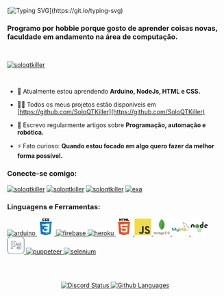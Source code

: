 
[![Typing SVG](https://readme-typing-svg.herokuapp.com?color=ba60ff&lines=Bem-vindos+ao+meu+perfil.)](https://git.io/typing-svg)

<h3>Programo por hobbie porque gosto de aprender coisas novas, faculdade em andamento na área de computação.</h3>
<br>
<p align="left"> 
<a href="https://youtube.com/soloqtkiller" target="blank"><img src="https://img.shields.io/youtube/channel/subscribers/UC0xfoKvD_r-knNBMAIo-x_A?style=flat-square" alt="soloqtkiller" /></a>
</p>

<br>

- 🌱 Atualmente estou aprendendo **Arduino, NodeJs, HTML e CSS.**

- 👨‍💻 Todos os meus projetos estão disponíveis em [https://github.com/SoloQTKiller](https://github.com/SoloQTKiller)

- 📝 Escrevo regularmente artigos sobre **Programação, automação e robótica.**

- ⚡ Fato curioso: **Quando estou focado em algo quero fazer da melhor forma possível.**

<h3 align="left">Conecte-se comigo:</h3>
<p align="left">
<a href="https://twitter.com/soloqtkiller" target="blank"><img align="center" src="https://raw.githubusercontent.com/rahuldkjain/github-profile-readme-generator/master/src/images/icons/Social/twitter.svg" alt="soloqtkiller" height="30" width="40" /></a>
<a href="https://instagram.com/soloqtkiller" target="blank"><img align="center" src="https://raw.githubusercontent.com/rahuldkjain/github-profile-readme-generator/master/src/images/icons/Social/instagram.svg" alt="soloqtkiller" height="30" width="40" /></a>
<a href="https://www.youtube.com/c/soloqtkiller" target="blank"><img align="center" src="https://raw.githubusercontent.com/rahuldkjain/github-profile-readme-generator/master/src/images/icons/Social/youtube.svg" alt="soloqtkiller" height="30" width="40" /></a>
<a href="https://discord.gg/exa" target="blank"><img align="center" src="https://raw.githubusercontent.com/rahuldkjain/github-profile-readme-generator/master/src/images/icons/Social/discord.svg" alt="exa" height="30" width="40" /></a>
</p>

<h3 align="left">Linguagens e Ferramentas:</h3>
<p align="left"> <a href="https://www.arduino.cc/" target="_blank" rel="noreferrer"> <img src="https://cdn.worldvectorlogo.com/logos/arduino-1.svg" alt="arduino" width="40" height="40"/> </a> <a href="https://www.w3schools.com/css/" target="_blank" rel="noreferrer"> <img src="https://raw.githubusercontent.com/devicons/devicon/master/icons/css3/css3-original-wordmark.svg" alt="css3" width="40" height="40"/> </a> <a href="https://firebase.google.com/" target="_blank" rel="noreferrer"> <img src="https://www.vectorlogo.zone/logos/firebase/firebase-icon.svg" alt="firebase" width="40" height="40"/> </a> <a href="https://heroku.com" target="_blank" rel="noreferrer"> <img src="https://www.vectorlogo.zone/logos/heroku/heroku-icon.svg" alt="heroku" width="40" height="40"/> </a> <a href="https://www.w3.org/html/" target="_blank" rel="noreferrer"> <img src="https://raw.githubusercontent.com/devicons/devicon/master/icons/html5/html5-original-wordmark.svg" alt="html5" width="40" height="40"/> </a> <a href="https://developer.mozilla.org/en-US/docs/Web/JavaScript" target="_blank" rel="noreferrer"> <img src="https://raw.githubusercontent.com/devicons/devicon/master/icons/javascript/javascript-original.svg" alt="javascript" width="40" height="40"/> </a> <a href="https://www.mongodb.com/" target="_blank" rel="noreferrer"> <img src="https://raw.githubusercontent.com/devicons/devicon/master/icons/mongodb/mongodb-original-wordmark.svg" alt="mongodb" width="40" height="40"/> </a> <a href="https://www.mysql.com/" target="_blank" rel="noreferrer"> <img src="https://raw.githubusercontent.com/devicons/devicon/master/icons/mysql/mysql-original-wordmark.svg" alt="mysql" width="40" height="40"/> </a> <a href="https://nodejs.org" target="_blank" rel="noreferrer"> <img src="https://raw.githubusercontent.com/devicons/devicon/master/icons/nodejs/nodejs-original-wordmark.svg" alt="nodejs" width="40" height="40"/> </a> <a href="https://www.photoshop.com/en" target="_blank" rel="noreferrer"> <img src="https://raw.githubusercontent.com/devicons/devicon/master/icons/photoshop/photoshop-line.svg" alt="photoshop" width="40" height="40"/> </a> <a href="https://github.com/puppeteer/puppeteer" target="_blank" rel="noreferrer"> <img src="https://www.vectorlogo.zone/logos/pptrdev/pptrdev-official.svg" alt="puppeteer" width="40" height="40"/> </a> <a href="https://www.selenium.dev" target="_blank" rel="noreferrer"> <img src="https://raw.githubusercontent.com/detain/svg-logos/780f25886640cef088af994181646db2f6b1a3f8/svg/selenium-logo.svg" alt="selenium" width="40" height="40"/> </a> </p>

<br>
<p align="center">
    <br>
  <a href="https://discord.com/users/477567345439801345" target="_blank">
    <img width="40%" src="https://lanyard.cnrad.dev/api/477567345439801345?bg=141321&borderRadius=2px" alt="Discord Status"/>
       <img width="37%" src="https://github-readme-stats.vercel.app/api/top-langs?username=SoloQTKiller&theme=radical&hide_border=true&layout=compact&langs_count=7" alt="Github Languages" />
    </a>
